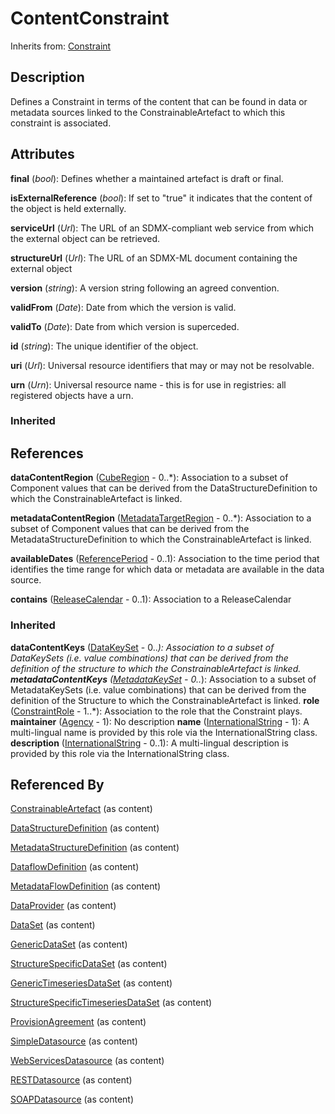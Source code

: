
# ContentConstraint

Inherits from: [Constraint](Constraint.md)



## Description

Defines a Constraint in terms of the content that can be found in data or metadata sources linked to the ConstrainableArtefact to which this constraint is associated.


## Attributes

**final** (*bool*): Defines whether a maintained artefact is draft or final.

**isExternalReference** (*bool*): If set to "true" it indicates that the content of the object is held externally.

**serviceUrl** (*Url*): The URL of an SDMX-compliant web service from which the external object can be retrieved.

**structureUrl** (*Url*): The URL of an SDMX-ML document containing the external object

**version** (*string*): A version string following an agreed convention.

**validFrom** (*Date*): Date from which the version is valid.

**validTo** (*Date*): Date from which version is superceded.

**id** (*string*): The unique identifier of the object.

**uri** (*Url*): Universal resource identifiers that may or may not be resolvable.

**urn** (*Urn*): Universal resource name - this is for use in registries: all registered objects have a urn.

### Inherited



## References

**dataContentRegion** ([CubeRegion](CubeRegion.md) - 0..*): Association to a subset of Component values that can be derived from the DataStructureDefinition to which the ConstrainableArtefact is linked.

**metadataContentRegion** ([MetadataTargetRegion](MetadataTargetRegion.md) - 0..*): Association to a subset of Component values that can be derived from the MetadataStructureDefinition to which the ConstrainableArtefact is linked.

**availableDates** ([ReferencePeriod](ReferencePeriod.md) - 0..1): Association to the time period that identifies the time range for which data or metadata are available in the data source.

**contains** ([ReleaseCalendar](ReleaseCalendar.md) - 0..1): Association to a ReleaseCalendar

### Inherited

**dataContentKeys** ([DataKeySet](DataKeySet.md) - 0..*): Association to a subset of DataKeySets (i.e. value combinations) that can be derived from the definition of the structure to which the ConstrainableArtefact is linked.
**metadataContentKeys** ([MetadataKeySet](MetadataKeySet.md) - 0..*): Association to a subset of MetadataKeySets (i.e. value combinations) that can be derived from the definition of the Structure to which the ConstrainableArtefact is linked.
**role** ([ConstraintRole](ConstraintRole.md) - 1..*): Association to the role that the Constraint plays.
**maintainer** ([Agency](../OrganisationSchemes/Agency.md) - 1): No description
**name** ([InternationalString](../Base/InternationalString.md) - 1): A multi-lingual name is provided by this role via the InternationalString class.
**description** ([InternationalString](../Base/InternationalString.md) - 0..1): A multi-lingual description is provided by this role via the InternationalString class.


## Referenced By

[ConstrainableArtefact](ConstrainableArtefact.md) (as content)

[DataStructureDefinition](../DataStructureDefinitions/DataStructureDefinition.md) (as content)

[MetadataStructureDefinition](../MetadataStructureDefinitions/MetadataStructureDefinition.md) (as content)

[DataflowDefinition](../DataStructureDefinitions/DataflowDefinition.md) (as content)

[MetadataFlowDefinition](../MetadataStructureDefinitions/MetadataFlowDefinition.md) (as content)

[DataProvider](../OrganisationSchemes/DataProvider.md) (as content)

[DataSet](../DataStructureDefinitions/DataSet.md) (as content)

[GenericDataSet](../DataStructureDefinitions/GenericDataSet.md) (as content)

[StructureSpecificDataSet](../DataStructureDefinitions/StructureSpecificDataSet.md) (as content)

[GenericTimeseriesDataSet](../DataStructureDefinitions/GenericTimeseriesDataSet.md) (as content)

[StructureSpecificTimeseriesDataSet](../DataStructureDefinitions/StructureSpecificTimeseriesDataSet.md) (as content)

[ProvisionAgreement](../DataProvisioning/ProvisionAgreement.md) (as content)

[SimpleDatasource](../DataProvisioning/SimpleDatasource.md) (as content)

[WebServicesDatasource](../DataProvisioning/WebServicesDatasource.md) (as content)

[RESTDatasource](../DataProvisioning/RESTDatasource.md) (as content)

[SOAPDatasource](../DataProvisioning/SOAPDatasource.md) (as content)


